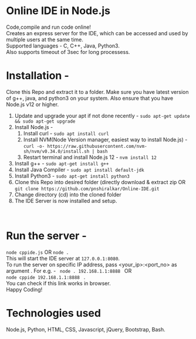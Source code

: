 # Online IDE in Node.js
 Code,compile and run code online!<br/>
 Creates an express server for the IDE, which can be accessed and used by multiple users at the same time.<br/>
 Supported languages - C, C++, Java, Python3.<br/>
 Also supports timeout of 3sec for long processess.
 
 
# Installation - 
Clone this Repo and extract it to a folder. Make sure you have latest version of g++, java, and python3 on your system. Also ensure that you have Node.js v12 or higher. <br/>
<ol>
 <li>Update and upgrade your apt if not done recently - <code>sudo apt-get update && sudo apt-get upgrade</code></li>
 <li> Install Node.js - <ol>
  <li>Install curl - <code>sudo apt install curl</code></li>
  <li>Install NVM(Node Version manager, easiest way to install Node.js) - <br/><code>curl -o- https://raw.githubusercontent.com/nvm-sh/nvm/v0.34.0/install.sh | bash</code>
  <li>Restart terminal and install Node.js 12 - <code>nvm install 12</code></li>
  </ol></li>
 <li>Install g++ - <code>sudo apt-get install g++</code></li>
 <li>Install Java Compiler - <code>sudo apt install default-jdk</code></li>
 <li>Install Python3 - <code>sudo apt-get install python3</code></li>
 <li>Clone this Repo into desired folder (directly download & extract zip OR <br/><code>git clone https://github.com/pnshiralkar/Online-IDE.git</code></li>
 <li>Change directory (cd) into the cloned folder</li>
 <li>The IDE Server is now installed and setup. </li>
</ol>
<br>

# Run the server - 
<code>node cppide.js</code> OR <code>node .</code>
<br/>
This will start the IDE server at <code>127.0.0.1:8080</code>.
<br/>To run the server on specific IP address, pass <your_ip>:<port_no> as argument . For e.g. - <code> node . 192.168.1.1:8888 </code> OR <code> node cppide 192.168.1.1:8888 </code> .<br/>
You can check if this link works in browser.<br/>
Happy Coding!
 
 # Technologies used
 Node.js, Python, HTML, CSS, Javascript, jQuery, Bootstrap, Bash.

